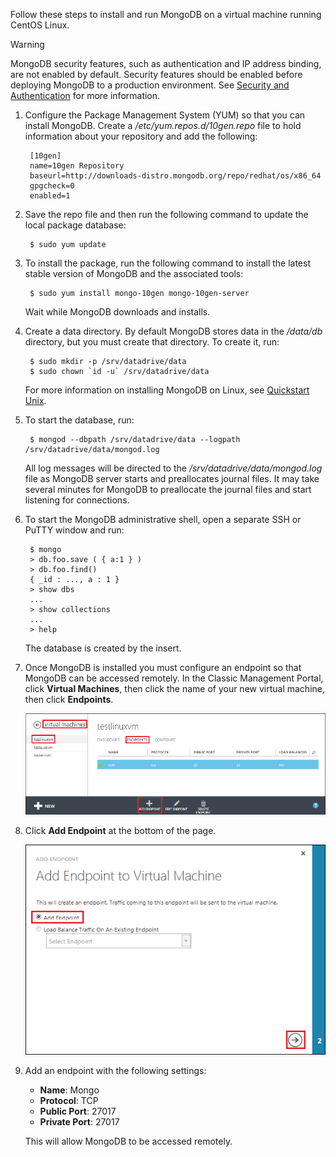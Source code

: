 Follow these steps to install and run MongoDB on a virtual machine running CentOS Linux.

> [!WARNING]
> MongoDB security features, such as authentication and IP address binding, are not enabled by default. Security features should be enabled before deploying MongoDB to a production environment.  See [Security and Authentication](http://www.mongodb.org/display/DOCS/Security+and+Authentication) for more information.
> 
> 

1. Configure the Package Management System (YUM) so that you can install MongoDB. Create a */etc/yum.repos.d/10gen.repo* file to hold information about your repository and add the following:

        [10gen]
        name=10gen Repository
        baseurl=http://downloads-distro.mongodb.org/repo/redhat/os/x86_64
        gpgcheck=0
        enabled=1
2. Save the repo file and then run the following command to update the local package database:

        $ sudo yum update
3. To install the package, run the following command to install the latest stable version of MongoDB and the associated tools:

        $ sudo yum install mongo-10gen mongo-10gen-server

    Wait while MongoDB downloads and installs.
4. Create a data directory. By default MongoDB stores data in the */data/db* directory, but you must create that directory. To create it, run:

        $ sudo mkdir -p /srv/datadrive/data
        $ sudo chown `id -u` /srv/datadrive/data

    For more information on installing MongoDB on Linux, see [Quickstart Unix][QuickstartUnix].
5. To start the database, run:

        $ mongod --dbpath /srv/datadrive/data --logpath /srv/datadrive/data/mongod.log

    All log messages will be directed to the */srv/datadrive/data/mongod.log* file as MongoDB server starts and preallocates journal files. It may take several minutes for MongoDB to preallocate the journal files and start listening for connections.
6. To start the MongoDB administrative shell, open a separate SSH or PuTTY window and run:

        $ mongo
        > db.foo.save ( { a:1 } )
        > db.foo.find()
        { _id : ..., a : 1 }
        > show dbs  
        ...
        > show collections  
        ...  
        > help  

    The database is created by the insert.
7. Once MongoDB is installed you must configure an endpoint so that MongoDB can be accessed remotely. In the Classic Management Portal, click **Virtual Machines**, then click the name of your new virtual machine, then click **Endpoints**.

    ![Endpoints][Image7]
8. Click **Add Endpoint** at the bottom of the page.

    ![Endpoints][Image8]
9. Add an endpoint with the following settings:

   * **Name**: Mongo
   * **Protocol**: TCP
   * **Public Port**: 27017
   * **Private Port**: 27017

   This will allow MongoDB to be accessed remotely.

[QuickStartUnix]: http://www.mongodb.org/display/DOCS/Quickstart+Unix

[Image7]: ./media/install-and-run-mongo-on-centos-vm/LinuxVmAddEndpoint.png
[Image8]: ./media/install-and-run-mongo-on-centos-vm/LinuxVmAddEndpoint2.png